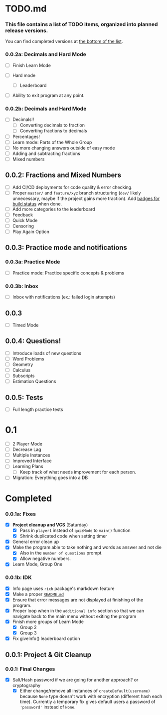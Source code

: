 # TODO.md

### This file contains a list of TODO items, organized into planned release versions.

You can find completed versions at [the bottom of the list](#Completed).

### 0.0.2a: Decimals and Hard Mode
- [ ] Finish Learn Mode
- [ ] Hard mode
  - [ ] Leaderboard
- [ ] Ability to exit program at any point.


### 0.0.2b: Decimals and Hard Mode
- [ ] Decimals!! 
	- [ ] Converting decimals to fraction
    - [ ] Converting fractions to decimals
- [ ] Percentages!
- [ ] Learn mode: Parts of the Whole Group
- [ ] No more changing answers outside of easy mode
- [ ] Adding and subtracting fractions
- [ ] Mixed numbers

## 0.0.2: Fractions and Mixed Numbers

- [ ] Add CI/CD deployments for code quality & error checking.
- [ ] Proper `master/` and `feature/xyz` branch structuring (`dev/` likely unnecessary, maybe if the project gains more traction).
Add [badges for build status](https://shields.io/category/build) when done.
- [ ] Add more categories to the leaderboard
- [ ] Feedback
- [ ] Quick Mode
- [ ] Censoring
- [ ] Play Again Option

## 0.0.3: Practice mode and notifications

### 0.0.3a: Practice Mode
- [ ] Practice mode: Practice specific concepts & problems

### 0.0.3b: Inbox
- [ ] Inbox with notifications (ex.: failed login attempts)

## 0.0.3
- [ ] Timed Mode

## 0.0.4: Questions!
- [ ] Introduce loads of new questions
- [ ] Word Problems
- [ ] Geometry
- [ ] Calculus
- [ ] Subscripts
- [ ] Estimation Questions

## 0.0.5: Tests
- [ ] Full length practice tests

# 0.1
- [ ] 2 Player Mode
- [ ] Decrease Lag
- [ ] Multiple Instances
- [ ] Improved Interface
- [ ] Learning Plans
	- [ ] Keep track of what needs improvement for each person.
- [ ] Migration: Everything goes into a DB 

# Completed


### 0.0.1a: Fixes
- [x] **Project cleanup and VCS** (Saturday)
	- [x] Pass in `player1` instead of `quizMode` to `main()` function
	- [x] Shrink duplicated code when setting timer
- [x] General error clean up
- [x] Make the program able to take nothing and words as answer and not die
	- [x] Also in the `number of questions` prompt.
    - [x] Allow negative numbers.
- [x] Learn Mode, Group One 

### 0.0.1b: IDK
- [x] Info page uses `rich` package's markdown feature
- [x] Make a proper [`README.md`](https://github.com/TechnoShip123/numbersense/blob/master/README.md)
- [x] Ensure that error messages are not displayed at finishing of the program.
- [x] Proper loop when in the `additional info` section so that we can navigate back to the main menu without exiting the program
- [x] Finish more groups of Learn Mode
	- [x] Group 2
    - [x] Group 3  
- [x] Fix giveInfo() leaderboard option

## 0.0.1: Project & Git Cleanup

### 0.0.1: Final Changes
- [x] Salt/Hash password if we are going for another approach? or cryptography
    - [x] Either change/remove all instances of `createDefault(username)` because `None` type doesn't work with encryption (different hash each time).
    Currently a temporary fix gives default users a password of `'password'` instead of `None`.